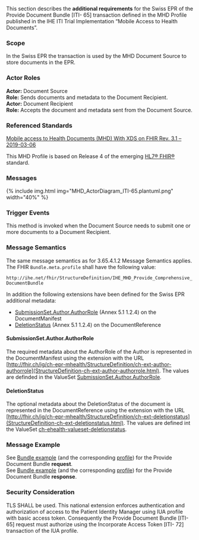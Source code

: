 This section describes the **additional requirements** for the Swiss EPR of the Provide Document Bundle [ITI-
65] transaction defined in the MHD Profile published in the IHE ITI Trial Implementation “Mobile Access to
Health Documents”.

### Scope

In the Swiss EPR the transaction is used by the MHD Document Source to store documents in the EPR.

### Actor Roles

**Actor:** Document Source   
**Role:** Sends documents and metadata to the Document Recipient.   
**Actor:** Document Recipient   
**Role:** Accepts the document and metadata sent from the Document Source.   

### Referenced Standards

[Mobile access to Health Documents (MHD) With XDS on FHIR Rev. 3.1 – 2019-03-06](https://www.ihe.net/uploadedFiles/Documents/ITI/IHE_ITI_Suppl_MHD.pdf)   

This MHD Profile is based on Release 4 of the emerging [HL7® FHIR®](https://www.hl7.org/fhir/index.html) standard.

### Messages

{% include img.html img="MHD_ActorDiagram_ITI-65.plantuml.png" width="40%" %}

### Trigger Events

This method is invoked when the Document Source needs to submit one or more documents to a Document
Recipient.

### Message Semantics
The same message semantics as for 3.65.4.1.2 Message Semantics applies. The FHIR `Bundle.meta.profile` shall have the following value:   

`http://ihe.net/fhir/StructureDefinition/IHE_MHD_Provide_Comprehensive_DocumentBundle`

In addition the following extensions have been defined for the Swiss EPR additional metadata:

* [SubmissionSet.Author.AuthorRole](#submissionsetauthorauthorrole) (Annex 5.1 1.2.4) on the DocumentManifest
* [DeletionStatus](#deletionstatus) (Annex 5.1 1.2.4) on the DocumentReference

#### SubmissionSet.Author.AuthorRole   
The required metadata about the AuthorRole of the Author is represented in the DocumentManifest using the extension with the URL [http://fhir.ch/ig/ch-epr-mhealth/StructureDefinition/ch-ext-author-authorrole](StructureDefinition-ch-ext-author-authorrole.html). The values are definded in the ValueSet [SubmissionSet.Author.AuthorRole](http://fhir.ch/ig/ch-epr-term/ValueSet/SubmissionSet.Author.AuthorRole).

#### DeletionStatus   
The optional metadata about the DeletionStatus of the document is represented in the DocumentReference using the extension with the URL [http://fhir.ch/ig/ch-epr-mhealth/StructureDefinition/ch-ext-deletionstatus](StructureDefinition-ch-ext-deletionstatus.html). The values are defined int the ValueSet [ch-ehealth-valueset-deletionstatus](ValueSet-ch-ehealth-valueset-deletionstatus.html).


### Message Example

See [Bundle example](Bundle-2-7-BundleProvideDocument.html) (and the corresponding [profile](StructureDefinition-ch-mhd-providedocumentbundle-comprehensive.html)) for the Provide Document Bundle **request**.   
See [Bundle example](Bundle-2-7-BundleProvideDocument-Response.html) (and the corresponding [profile](StructureDefinition-ch-mhd-providedocumentbundle-comprehensive-response.html)) for the Provide Document Bundle **response**.

### Security Consideration

TLS SHALL be used. This national extension enforces authentication and authorization of access to the
Patient Identity Manager using IUA profile with basic access token. Consequently
the Provide Document Bundle [ITI-65] request must authorize using the Incorporate Access Token [ITI-
72] transaction of the IUA profile.